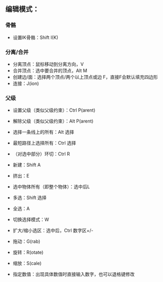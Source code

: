 ## 编辑模式：

### 骨骼
- 设置IK骨骼：Shift I(K)

### 分离/合并
- 分离顶点：鼠标移动到分离方向，V
- 合并顶点：选中要合并的顶点，Alt M
- 创建边/面：选择两个顶点/两个以上顶点或边 F，直接F会默认填充四边形
- 连接：J(ion)

### 父级
- 设置父级（类似父级约束）：Ctrl P(arent)
- 解除父级（类似父级约束）：Alt P(arent)

- 选择一条线上的所有：Alt 选择
- 最短路径上选择所有：Ctrl 选择
- （对选中部分）环切：Ctrl R
- 新建：Shift A
- 挤出：E
- 选中物体所有（即整个物体）：选中后L
- 多选：Shift 选择
- 全选：A
- 切换选择模式：W
- 扩大/缩小选区：选中后，Ctrl 数字区+/-
- 拖动：G(rab)
- 旋转：R(otate)
- 缩放：S(cale)
- 指定数值：出现具体数值时直接输入数字，也可以退格键修改